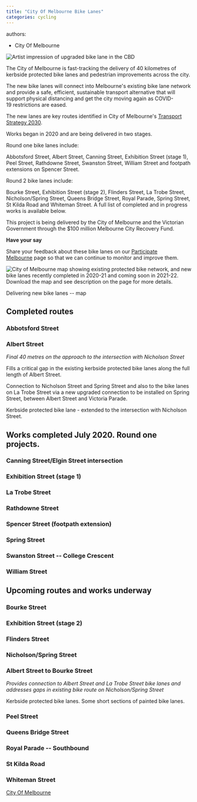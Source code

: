 ```yaml
---
title: "City Of Melbourne Bike Lanes"
categories: cycling
---
```


authors:
- City Of Melbourne

![Artist impression of upgraded bike lane in the CBD](https://www.melbourne.vic.gov.au/SiteCollectionImages/exhibition-street-bike-lanes-2020-400.jpg)

The City of Melbourne is fast-tracking the delivery of 40 kilometres of kerbside protected bike lanes and pedestrian improvements across the city.

The new bike lanes will connect into Melbourne's existing bike lane network and provide a safe, efficient, sustainable transport alternative that will support physical distancing and get the city moving again as COVID-19 restrictions are eased.

The new lanes are key routes identified in City of Melbourne's [Transport Strategy 2030](https://www.melbourne.vic.gov.au/parking-and-transport/transport-planning-projects/Pages/transport-strategy.aspx).

Works began in 2020 and are being delivered in two stages. 

Round one bike lanes include: 

Abbotsford Street, Albert Street, Canning Street, Exhibition Street (stage 1), Peel Street, Rathdowne Street, Swanston Street, William Street and footpath extensions on Spencer Street. 

Round 2 bike lanes include: 

Bourke Street, Exhibition Street (stage 2), Flinders Street, La Trobe Street, Nicholson/Spring Street, Queens Bridge Street, Royal Parade, Spring Street, St Kilda Road and Whiteman Street. A full list of completed and in progress works is available below.

This project is being delivered by the City of Melbourne and the Victorian Government through the $100 million Melbourne City Recovery Fund.

**Have your say**

Share your feedback about these bike lanes on our [Participate Melbourne](https://participate.melbourne.vic.gov.au/new-bike-lanes) page so that we can continue to monitor and improve them.

![City of Melbourne map showing existing protected bike network, and new bike lanes recently completed in 2020-21 and coming soon in 2021-22. Download the map and see description on the page for more details.](https://www.melbourne.vic.gov.au/SiteCollectionImages/new-bike-lanes-map-1200.png "City of Melbourne map showing existing protected bike network, and new bike lanes recently completed in 2020-21 and coming soon in 2021-22. Download the map and see description on the page for more details.")

Delivering new bike lanes -- map

Completed routes
----------------

### Abbotsford Street

### Albert Street

*Final 40 metres on the approach to the intersection with Nicholson Street* 

​Fills a critical gap in the existing kerbside protected bike lanes along the full length of Albert Street.

Connection to Nicholson Street and Spring Street and also to the bike lanes on La Trobe Street via a new upgraded connection to be installed on Spring Street, between Albert Street and Victoria Parade.


​Kerbside protected bike lane - extended to the intersection with Nicholson Street.



## Works completed July 2020. Round one projects.

### Canning Street/Elgin Street intersection

### Exhibition Street (stage 1)

### La Trobe Street

### Rathdowne Street

### Spencer Street (footpath extension)

### Spring Street

### Swanston Street -- College Crescent

### William Street

## Upcoming routes and works underway

### Bourke Street

### Exhibition Street (stage 2)

### Flinders Street

### Nicholson/Spring Street


### Albert Street to Bourke Street

​*Provides connection to Albert Street and La Trobe Street bike lanes and addresses gaps in existing bike route on Nicholson/Spring Street*

​Kerbside protected bike lanes. Some short sections of painted bike lanes.

### Peel Street

### Queens Bridge Street

### Royal Parade -- Southbound

### St Kilda Road

### Whiteman Street

[City Of Melbourne](https://www.melbourne.vic.gov.au/building-and-development/shaping-the-city/city-projects/Pages/new-bike-lanes.aspx)
